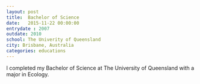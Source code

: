 ```yaml
---
layout: post
title:  Bachelor of Science
date:   2015-11-22 00:00:00
entrydate : 2007
outdate: 2010
school: The Univerity of Queensland
city: Brisbane, Australia
categories: educations
---
```


I completed my Bachelor of Science at The University of Queensland with a major in Ecology.


